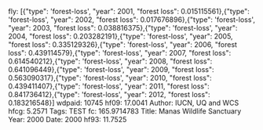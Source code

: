 fly: [{"type": 'forest-loss', "year": 2001, "forest loss": 0.015115561},{"type": 'forest-loss', "year": 2002, "forest loss": 0.017676896},{"type": 'forest-loss', "year": 2003, "forest loss": 0.038816375},{"type": 'forest-loss', "year": 2004, "forest loss": 0.203282191},{"type": 'forest-loss', "year": 2005, "forest loss": 0.335129326},{"type": 'forest-loss', "year": 2006, "forest loss": 0.439114579},{"type": 'forest-loss', "year": 2007, "forest loss": 0.614540212},{"type": 'forest-loss', "year": 2008, "forest loss": 0.641096449},{"type": 'forest-loss', "year": 2009, "forest loss": 0.563090317},{"type": 'forest-loss', "year": 2010, "forest loss": 0.439411407},{"type": 'forest-loss', "year": 2011, "forest loss": 0.841736412},{"type": 'forest-loss', "year": 2012, "forest loss": 0.183216548}]
wdpaid: 10745
hf09: 17.0041
Author: IUCN, UQ and WCS
hfcg: 5.2571
Tags: TEST
fc: 165.9714783
Title: Manas Wildlife Sanctuary
Year: 2000
Date: 2000
hf93: 11.7525
